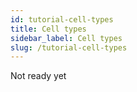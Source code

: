 ```yaml
---
id: tutorial-cell-types
title: Cell types
sidebar_label: Cell types
slug: /tutorial-cell-types
---
```


Not ready yet

